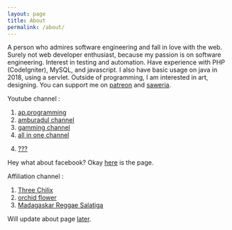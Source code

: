 ```yaml
---
layout: page
title: About
permalink: /about/
---
```


A person who admires software engineering and fall in love with the web.
Surely not web developer enthusiast, because my passion is on software engineering. Interest in testing and automation.
Have experience with PHP (CodeIgniter), MySQL, and javascript.
I also have basic usage on java in 2018, using a servlet.
Outside of programming, I am interested in art, designing.
You can support me on [patreon](https://www.patreon.com/basukarna) and [saweria](https://saweria.co/narayana).


Youtube channel :
  1.  [ap.programming](https://www.youtube.com/channel/UCjoSZoattZuCd8UxayJqUow?sub_confirmation=1)
  2.  [amburadul channel](https://www.youtube.com/channel/UCS4CNvE8zUHzd1FHk6MZnOA?sub_confirmation=1)
  3.  [gamming channel](https://www.youtube.com/channel/UCaOLzRcWNqAYnKjUuCZEq5g?sub_confirmation=1)
  3.  [all in one channel](http://www.youtube.com/channel/UCfvKiZeqn2edY3JMwjsxdaQ?sub_confirmation=1)
  <!-- one which connected to patreon -->
  4.  [???](https://www.youtube.com/channel/UCxJHFqdJW18E0r6_BR7ykwg?sub_confirmation=1)

Hey what about facebook? Okay [here](https://www.facebook.com/IamProgrammerWhoEnjoyMyLife/) is the page.

Affiliation channel :
  1. [Three Chilix](https://www.youtube.com/channel/UCW-jT3JFpaAzrbhbXsdxs6Q?sub_confirmation=1)
  2. [orchid flower](https://www.youtube.com/channel/UCeeyKn0trrT8RhL8LuQJwyQ?sub_confirmation=1)
  2. [Madagaskar Reggae Salatiga](https://youtube.com/channel/UCZjwnERlpTnZqj4CMW3dI-Q?sub_confirmation=1)

Will update about page [later](https://linktr.ee/sukrosono).
